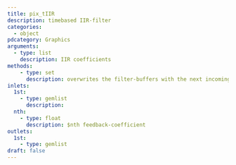 ```yaml
---
title: pix_tIIR
description: timebased IIR-filter
categories:
  - object
pdcategory: Graphics
arguments:
  - type: list
    description: IIR coefficients
methods:
    - type: set
      description: overwrites the filter-buffers with the next incoming image, zero clears buffer
inlets:
  1st:
    - type: gemlist
      description:
  nth:
    - type: float
      description: $nth feedback-coefficient
outlets:
  1st:
    - type: gemlist
draft: false
---
```


